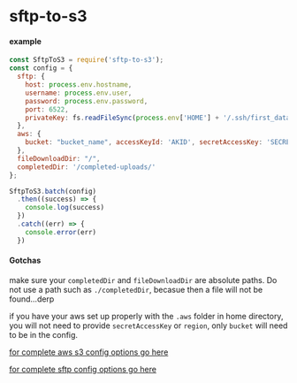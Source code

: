 # sftp-to-s3

#### example

```javascript
const SftpToS3 = require('sftp-to-s3');
const config = {
  sftp: {
    host: process.env.hostname,
    username: process.env.user, 
    password: process.env.password,
    port: 6522,
    privateKey: fs.readFileSync(process.env['HOME'] + '/.ssh/first_data_key')
  },
  aws: {
    bucket: "bucket_name", accessKeyId: 'AKID', secretAccessKey: 'SECRET', region: 'us-west-2'
  },
  fileDownloadDir: "/",
  completedDir: '/completed-uploads/'
};

SftpToS3.batch(config)
  .then((success) => {
    console.log(success)
  })
  .catch((err) => {
    console.error(err)
  })
```

#### Gotchas

make sure your `completedDir` and `fileDownloadDir` are absolute paths.  Do not use a path such as `./completedDir`, becasue then a file will not be found...derp

if you have your aws set up properly with the `.aws` folder in home directory, you will not need to provide `secretAccessKey` or `region`, only `bucket` will need to be in the config.


[for complete aws s3 config options go here](http://docs.aws.amazon.com/AWSJavaScriptSDK/latest/AWS/Config.html#constructor-property "AWS S3 Config Doc")

[for complete sftp config options go here](https://github.com/jyu213/ssh2-sftp-client)
